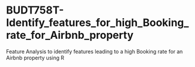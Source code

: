# BUDT758T-Identify_features_for_high_Booking_rate_for_Airbnb_property
Feature Analysis to identify features leading to a high Booking rate for an Airbnb property using R
